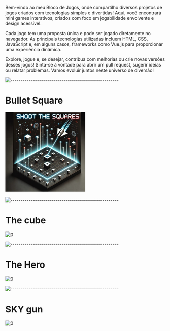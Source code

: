 
Bem-vindo ao meu Bloco de Jogos, onde compartilho diversos projetos de jogos criados com tecnologias simples e divertidas! Aqui, você encontrará mini games interativos, criados com foco em jogabilidade envolvente e design acessível.

Cada jogo tem uma proposta única e pode ser jogado diretamente no navegador. As principais tecnologias utilizadas incluem HTML, CSS, JavaScript e, em alguns casos, frameworks como Vue.js para proporcionar uma experiência dinâmica.

Explore, jogue e, se desejar, contribua com melhorias ou crie novas versões desses jogos! Sinta-se à vontade para abrir um pull request, sugerir ideias ou relatar problemas. Vamos evoluir juntos neste universo de diversão!

![-----------------------------------------------------](https://raw.githubusercontent.com/andreasbm/readme/master/assets/lines/rainbow.png)


# Bullet Square

<img width=50% src="https://github.com/Lucasbarbosa332/Biblioteca-games-/blob/main/cubo%20vs%20traingulo%20.jpg?raw=true" alt="0">


![-----------------------------------------------------](https://raw.githubusercontent.com/andreasbm/readme/master/assets/lines/rainbow.png)


# The cube 

<img width=50% src="" alt="0">

![-----------------------------------------------------](https://raw.githubusercontent.com/andreasbm/readme/master/assets/lines/rainbow.png)


# The Hero

<img width=50% src="" alt="0">

![-----------------------------------------------------](https://raw.githubusercontent.com/andreasbm/readme/master/assets/lines/rainbow.png)


# SKY gun 

<img width=50% src="" alt="0">




